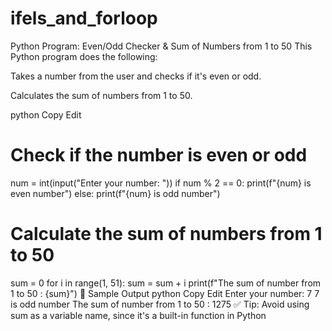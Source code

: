 # ifels_and_forloop
 Python Program: Even/Odd Checker & Sum of Numbers from 1 to 50
This Python program does the following:

Takes a number from the user and checks if it's even or odd.

Calculates the sum of numbers from 1 to 50.

python
Copy
Edit
# Check if the number is even or odd
num = int(input("Enter your number: "))
if num % 2 == 0:
    print(f"{num} is even number")
else:
    print(f"{num} is odd number")

# Calculate the sum of numbers from 1 to 50
sum = 0
for i in range(1, 51):
    sum = sum + i
print(f"The sum of number from 1 to 50 : {sum}")
🧠 Sample Output
python
Copy
Edit
Enter your number: 7
7 is odd number
The sum of number from 1 to 50 : 1275
✅ Tip: Avoid using sum as a variable name, since it's a built-in function in Python 
